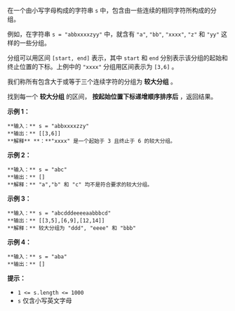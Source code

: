 在一个由小写字母构成的字符串 `s` 中，包含由一些连续的相同字符所构成的分组。

例如，在字符串 `s = "abbxxxxzyy"` 中，就含有 `"a"`, `"bb"`, `"xxxx"`, `"z"` 和 `"yy"`
这样的一些分组。

分组可以用区间 `[start, end]` 表示，其中 `start` 和 `end` 分别表示该分组的起始和终止位置的下标。上例中的 `"xxxx"`
分组用区间表示为 `[3,6]` 。

我们称所有包含大于或等于三个连续字符的分组为 **较大分组** 。

找到每一个 **较大分组** 的区间， **按起始位置下标递增顺序排序后** ，返回结果。

**示例 1：**

    
    
    **输入：** s = "abbxxxxzzy"
    **输出：** [[3,6]]
    **解释** **：**"xxxx" 是一个起始于 3 且终止于 6 的较大分组。
    

**示例 2：**

    
    
    **输入：** s = "abc"
    **输出：** []
    **解释：** "a","b" 和 "c" 均不是符合要求的较大分组。
    

**示例 3：**

    
    
    **输入：** s = "abcdddeeeeaabbbcd"
    **输出：** [[3,5],[6,9],[12,14]]
    **解释：** 较大分组为 "ddd", "eeee" 和 "bbb"

**示例 4：**

    
    
    **输入：** s = "aba"
    **输出：** []
    

**提示：**

  * `1 <= s.length <= 1000`
  * `s` 仅含小写英文字母

